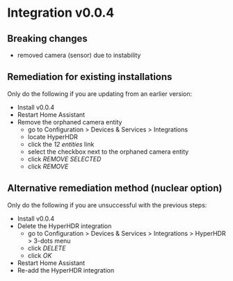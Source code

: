 # Integration v0.0.4

## Breaking changes

- removed camera (sensor) due to instability

## Remediation for existing installations

Only do the following if you are updating from an earlier version:

- Install v0.0.4
- Restart Home Assistant
- Remove the orphaned camera entity
  - go to Configuration > Devices & Services > Integrations
  - locate HyperHDR
  - click the _12 entities_ link
  - select the checkbox next to the orphaned camera entity
  - click _REMOVE SELECTED_
  - click _REMOVE_

## Alternative remediation method (nuclear option)

Only do the following if you are unsuccessful with the previous steps:

- Install v0.0.4
- Delete the HyperHDR integration
  - go to Configuration > Devices & Services > Integrations > HyperHDR > 3-dots menu
  - click _DELETE_
  - click _OK_
- Restart Home Assistant
- Re-add the HyperHDR integration

